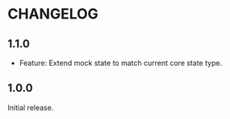 # CHANGELOG

## 1.1.0

- Feature: Extend mock state to match current core state type.

## 1.0.0

Initial release.
